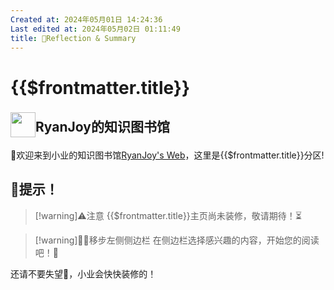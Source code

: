 ```yaml
---
Created at: 2024年05月01日 14:24:36
Last edited at: 2024年05月02日 01:11:49
title: 🤔Reflection & Summary
---
```

# {{$frontmatter.title}}

## <p><img src="/logo.png" style="height:40px;float:left;margin-top:-7px;"/><span >RyanJoy的知识图书馆</span></p>

👏欢迎来到小业的知识图书馆[RyanJoy's Web](https://get1024.github.io/RyanJoy-s_Web/)，这里是{{$frontmatter.title}}分区!

## 🚧提示！
>[!warning]⚠️注意
>{{$frontmatter.title}}主页尚未装修，敬请期待！⏳

>[!warning]🚶‍♂️移步左侧侧边栏
>在侧边栏选择感兴趣的内容，开始您的阅读吧！📖

还请不要失望🥺，小业会快快装修的！